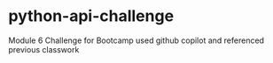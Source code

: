 # python-api-challenge
Module 6 Challenge for Bootcamp
used github copilot and referenced previous classwork
